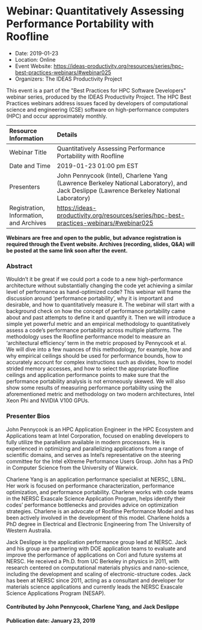 













			   

<!-- Note: this label does NOT include the trailing colon -->





# Webinar: Quantitatively Assessing Performance Portability with Roofline

- Date: 2019-01-23
- Location: Online
- Event Website: https://ideas-productivity.org/resources/series/hpc-best-practices-webinars/#webinar025
- Organizers: The IDEAS Productivity Project
			   
This event is a part of the "Best Practices for HPC Software
Developers" webinar series, produced by the IDEAS Productivity
Project. The HPC Best Practices webinars address issues faced by
developers of computational science and engineering (CSE) software on
high-performance computers (HPC) and occur approximately monthly.

Resource Information | Details
:--- | :---			   
Webinar Title | Quantitatively Assessing Performance Portability with Roofline
Date and Time | 2019-01-23 01:00 pm EST
Presenters | John Pennycook (Intel), Charlene Yang (Lawrence Berkeley National Laboratory),  and Jack Deslippe (Lawrence Berkeley National Laboratory)
Registration, Information, and Archives | 	<https://ideas-productivity.org/resources/series/hpc-best-practices-webinars/#webinar025>	   

**Webinars are free and open to the public, but advance registration is required through the Event website. Archives (recording, slides, Q&A) will be posted at the same link soon after the event.**

### Abstract
<p>Wouldn’t it be great if we could port a code to a new
 high-performance architecture without substantially changing the code
 yet achieving a similar level of performance as hand-optimized code?
 This webinar will frame the discussion around ‘performance
 portability’, why it is important and desirable, and how to
 quantitatively measure it. The webinar will start with a background
 check on how the concept of performance portability came about and
 past attempts to define it and quantify it. Then we will introduce a
 simple yet powerful metric and an empirical methodology to
 quantitatively assess a code’s performance portability across
 multiple platforms. The methodology uses the Roofline performance
 model to measure an ‘architectural efficiency’ term in the metric
 proposed by Pennycook et al. We will dive into a few nuances of this
 methodology, for example, how and why empirical ceilings should be
 used for performance bounds, how to accurately account for complex
 instructions such as divides, how to model strided memory accesses,
 and how to select the appropriate Roofline ceilings and application
 performance points to make sure that the performance portability
 analysis is not erroneously skewed. We will also show some results of
 measuring performance portability using the aforementioned metric and
 methodology on two modern architectures, Intel Xeon Phi and NVIDIA
 V100 GPUs.</p>



### Presenter Bios
<p>John Pennycook is an HPC Application
Engineer in the HPC Ecosystem and Applications team at Intel
Corporation, focused on enabling developers to fully utilize the
parallelism available in modern processors. He is experienced in
optimizing and parallelizing applications from a range of scientific
domains, and serves as Intel’s representative on the steering
committee for the Intel eXtreme Performance Users Group. John has a
PhD in Computer Science from the University of Warwick.</p>
<p>Charlene Yang is an application performance
specialist at NERSC, LBNL. Her work is focused on performance
characterization, performance optimization, and performance
portability. Charlene works with code teams in the NERSC Exascale
Science Application Program, helps identify their codes’ performance
bottlenecks and provides advice on optimization strategies. Charlene
is an advocate of Roofline Performance Model and has been actively
involved in the development of this model. Charlene holds a PhD degree
in Electrical and Electronic Engineering from The University of
Western Australia.</p>
<!-- Bio provided for webinar 25 -->
<p>Jack Deslippe is the application performance
group lead at NERSC. Jack and his group are partnering with DOE
application teams to evaluate and improve the performance of
applications on Cori and future systems at NERSC. He received a
Ph.D. from UC Berkeley in physics in 2011, with research centered on
computational materials physics and nano-science, including the
development and scaling of electronic-structure codes. Jack has been
at NERSC since 2011, acting as a consultant and developer for
materials science applications and currently leads the NERSC Exascale
Science Applications Program (NESAP).
<!-- No bio provided for webinar 7 --></p>

    

#### Contributed by John Pennycook, Charlene Yang,  and Jack Deslippe

#### Publication date: January 23, 2019

<!---
Publish: yes
Categories: skills
Topics: online learning
Level: 2
Prerequisites: default
Aggregate: none
--->






